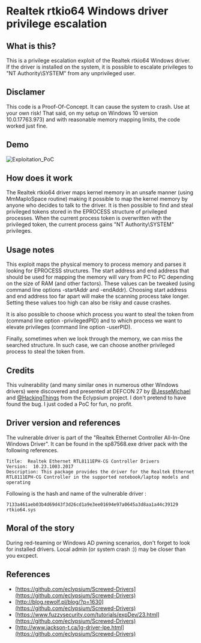 # Realtek rtkio64 Windows driver privilege escalation

## What is this?

This is a privilege escalation exploit of the Realtek rtkio64 Windows driver. If the driver is installed on the system, it is possible to escalate privileges to "NT Authority\SYSTEM" from any unprivileged user. 

## Disclamer

This code is a Proof-Of-Concept. It can cause the system to crash. Use at your own risk!
That said, on my setup on Windows 10 version 10.0.17763.973) and with reasonable memory mapping limits, the code worked just fine.

## Demo
![Exploitation_PoC](https://github.com/blogresponder/Realtek-rtkio64-Windows-driver-privilege-escalation/blob/master/screenshots/poc_realtek_privesc.gif)

## How does it work

The Realtek rtkio64 driver maps kernel memory in an unsafe manner (using MmMapIoSpace routine) making it possible to map the kernel memory by anyone who decides to talk to the driver. It is then possible to find and steal privileged tokens stored in the EPROCESS structure of privileged processes. When the current process token is overwritten with the privileged token, the current process gains "NT Authority\SYSTEM" privileges.

## Usage notes

This exploit maps the physical memory to process memory and parses it looking for EPROCESS structures. The start address and end address that should be used for mapping the memory will vary from PC to PC depending on the size of RAM (and other factors). These values can be tweaked (using command line options -startAddr and -endAddr). Choosing start address and end address too far apart will make the scanning process take longer. Setting these values too high can also be risky and cause crashes.

It is also possible to choose which process you want to steal the token from (command line option -privilegedPID) and to which process we want to elevate privileges (command line option -userPID).

Finally, sometimes when we look through the memory, we can miss the searched structure. In such case, we can choose another privileged process to steal the token from.

## Credits

This vulnerability (and many similar ones in numerous other Windows drivers) were discovered and presented at DEFCON 27 by [@JesseMichael](https://twitter.com/jessemichael) and [@HackingThings](https://twitter.com/hackingthings) from the Eclypsium project.
I don't pretend to have found the bug. I just coded a PoC for fun, no profit.

## Driver version and references

The vulnerable driver is part of the "Realtek Ethernet Controller All-In-One Windows Driver".
It can be found in the sp87568.exe driver pack with the following references.

	Title:  Realtek Ethernet RTL8111EPH-CG Controller Drivers
	Version:  10.23.1003.2017
	Description: This package provides the driver for the Realtek Ethernet RTL8111EPH-CG Controller in the supported notebook/laptop models and operating

Following is the hash and name of the vulnerable driver :

	7133a461aeb03b4d69d43f3d26cd1a9e3ee01694e97a0645a3d8aa1a44c39129 rtkio64.sys

## Moral of the story

During red-teaming or Windows AD pwning scenarios, don't forget to look for installed drivers. Local admin (or system crash :)) may be closer than you excpect.

## References
- [https://github.com/eclypsium/Screwed-Drivers](https://github.com/eclypsium/Screwed-Drivers)
- [http://blog.rewolf.pl/blog/?p=1630](https://github.com/eclypsium/Screwed-Drivers)
- [https://www.fuzzysecurity.com/tutorials/expDev/23.html](https://github.com/eclypsium/Screwed-Drivers)
- [http://www.jackson-t.ca/lg-driver-lpe.html](https://github.com/eclypsium/Screwed-Drivers)
